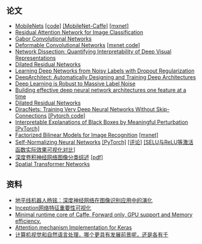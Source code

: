 ## 论文
- [MobileNets](https://arxiv.org/abs/1704.04861) [[code]](https://github.com/Zehaos/MobileNet) [[MobileNet-Caffe]](https://github.com/shicai/MobileNet-Caffe) [[mxnet]](https://github.com/KeyKy/mobilenet-mxnet)
- [Residual Attention Network for Image Classification](https://arxiv.org/abs/1704.06904)
- [Gabor Convolutional Networks](https://arxiv.org/abs/1705.01450)
- [Deformable Convolutional Networks](https://arxiv.org/abs/1703.06211) [[mxnet code]](https://github.com/msracver/Deformable-ConvNets)
- [Network Dissection: Quantifying Interpretability of Deep Visual Representations](http://netdissect.csail.mit.edu/) 
- [Dilated Residual Networks](http://vladlen.info/publications/dilated-residual-networks/)
- [Learning Deep Networks from Noisy Labels with Dropout Regularization](https://arxiv.org/abs/1705.03419)
- [DeepArchitect: Automatically Designing and Training Deep Architectures](https://arxiv.org/abs/1704.08792)
- [Deep Learning is Robust to Massive Label Noise](https://arxiv.org/abs/1705.10694)
- [Building effective deep neural network architectures one feature at a time](https://arxiv.org/abs/1705.06778)
- [Dilated Residual Networks](https://arxiv.org/abs/1705.09914)
- [DiracNets: Training Very Deep Neural Networks Without Skip-Connections](https://arxiv.org/abs/1706.00388) [[Pytorch code]](https://github.com/szagoruyko/diracnets)
- [Interpretable Explanations of Black Boxes by Meaningful Perturbation](https://arxiv.org/abs/1704.03296) [[PyTorch]](https://github.com/jacobgil/pytorch-explain-black-box)
- [Factorized Bilinear Models for Image Recognition](https://arxiv.org/abs/1611.05709) [[mxnet]](https://github.com/lyttonhao/Factorized-Bilinear-Network)
- [Self-Normalizing Neural Networks](https://arxiv.org/abs/1706.02515) [[PyTorch]](https://github.com/dannysdeng/selu) [[评论]](https://www.zhihu.com/question/60910412) [[SELU与ReLU等激活函数实际效果可视化对比]](https://github.com/shaohua0116/Activation-Visualization-Histogram)
- [深度卷积神经网络图像分类综述](http://www.mitpressjournals.org/doi/abs/10.1162/NECO_a_00990) [[pdf]](http://pan.baidu.com/s/1jHYC4AU)
- [Spatial Transformer Networks](https://arxiv.org/abs/1506.02025)

## 资料
- [地平线机器人杨铭：深度神经网络在图像识别应用中的演化](http://mp.weixin.qq.com/s?__biz=MzA3MzI4MjgzMw==&mid=2650726203&idx=1&sn=6116c18b14602aea0d1a5c1c1df8e448)
- [Inception网络特征重要性可视化](https://github.com/ankurtaly/Attributions)
- [Minimal runtime core of Caffe, Forward only, GPU support and Memory efficiency.](https://github.com/luoyetx/mini-caffe)
- [Attention mechanism Implementation for Keras](https://github.com/philipperemy/keras-attention-mechanism)
- [计算机视觉和自然语言处理，哪个更具有发展前景呢，还是各有千](https://www.zhihu.com/question/49432647)